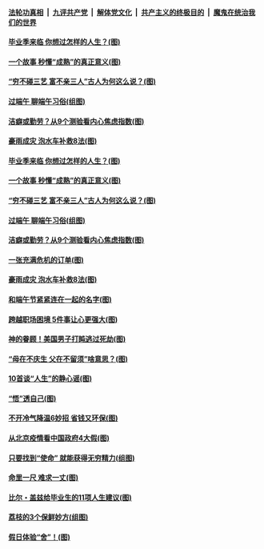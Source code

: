 ####  [法轮功真相](../../../../basic/blob/master/README.md?t=06252131) &nbsp;|&nbsp; [九评共产党](../../../../9ping.md/blob/master/README.md?t=06252131) &nbsp;|&nbsp; [解体党文化](../../../../jtdwh.md/blob/master/README.md?t=06252131)  &nbsp;|&nbsp; [共产主义的终极目的](../../../../gczydzjmd.md/blob/master/README.md?t=06252131) &nbsp;|&nbsp; [魔鬼在统治我们的世界](../../../../mgztzwmdsj.md/blob/master/README.md?t=06252131) 

#### [毕业季来临 你想过怎样的人生？(图)](../pages/p8/937661.md?t=06252131) 

#### [一个故事 秒懂“成熟”的真正意义(图)](../pages/p8/936405.md?t=06252131) 

#### [“穷不碰三艺 富不亲三人”古人为何这么说？(图)](../pages/p8/937602.md?t=06252131) 

#### [过端午 聊端午习俗(组图)](../pages/p8/937246.md?t=06252131) 

#### [洁癖或勤劳？从9个测验看内心焦虑指数(图)](../pages/p8/937558.md?t=06252131) 

#### [豪雨成灾 泡水车补救8法(图)](../pages/p8/937526.md?t=06252131) 

#### [毕业季来临 你想过怎样的人生？(图)](../pages/p8/937661.md?t=06252131) 

#### [一个故事 秒懂“成熟”的真正意义(图)](../pages/p8/936405.md?t=06252131) 

#### [“穷不碰三艺 富不亲三人”古人为何这么说？(图)](../pages/p8/937602.md?t=06252131) 

#### [过端午 聊端午习俗(组图)](../pages/p8/937246.md?t=06252131) 

#### [洁癖或勤劳？从9个测验看内心焦虑指数(图)](../pages/p8/937558.md?t=06252131) 

#### [一张充满危机的订单(图)](../pages/p8/936981.md?t=06252131) 

#### [豪雨成灾 泡水车补救8法(图)](../pages/p8/937526.md?t=06252131) 

#### [和端午节紧紧连在一起的名字(图)](../pages/p8/937448.md?t=06252131) 

#### [跨越职场困境 5件事让心更强大(图)](../pages/p8/937375.md?t=06252131) 

#### [神的眷顾！美国男子打盹逃过死劫(图)](../pages/p8/936985.md?t=06252131) 

#### [“母在不庆生 父在不留须”啥意思？(图)](../pages/p8/937234.md?t=06252131) 

#### [10首谈“人生”的静心谣(图)](../pages/p8/936965.md?t=06252131) 

#### [“悟”透自己(图)](../pages/p8/936972.md?t=06252131) 

#### [不开冷气降温6妙招 省钱又环保(图)](../pages/p8/937329.md?t=06252131) 

#### [从北京疫情看中国政府4大假(图)](../pages/p8/937196.md?t=06252131) 

#### [只要找到“使命” 就能获得无穷精力(组图)](../pages/p8/937159.md?t=06252131) 

#### [命里一尺 难求一丈(图)](../pages/p8/936782.md?t=06252131) 

#### [比尔・盖兹给毕业生的11项人生建议(图)](../pages/p8/936231.md?t=06252131) 

#### [荔枝的3个保鲜妙方(组图)](../pages/p8/936950.md?t=06252131) 

#### [假日体验“舍”！(图)](../pages/p8/937183.md?t=06252131) 


